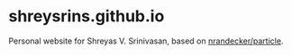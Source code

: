 # shreysrins.github.io
Personal website for Shreyas V. Srinivasan, based on [nrandecker/particle](https://github.com/nrandecker/particle).